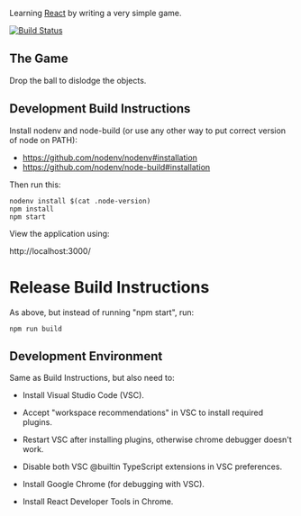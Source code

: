 Learning [React](https://reactjs.org/) by writing a very simple game.

[![Build Status](https://travis-ci.org/jg210/react-game.svg?branch=master)](https://travis-ci.org/jg210/react-game)

## The Game

Drop the ball to dislodge the objects.

## Development Build Instructions

Install nodenv and node-build (or use any other way to put correct
version of node on PATH):

* https://github.com/nodenv/nodenv#installation
* https://github.com/nodenv/node-build#installation

Then run this:

```
nodenv install $(cat .node-version)
npm install
npm start
```

View the application using:

http://localhost:3000/

# Release Build Instructions

As above, but instead of running "npm start", run:

```
npm run build
```

## Development Environment

Same as Build Instructions, but also need to:

* Install Visual Studio Code (VSC).

* Accept "workspace recommendations" in VSC to install required plugins.

* Restart VSC after installing plugins, otherwise chrome debugger doesn't work.

* Disable both VSC @builtin TypeScript extensions in VSC preferences.

* Install Google Chrome (for debugging with VSC).

* Install React Developer Tools in Chrome.

